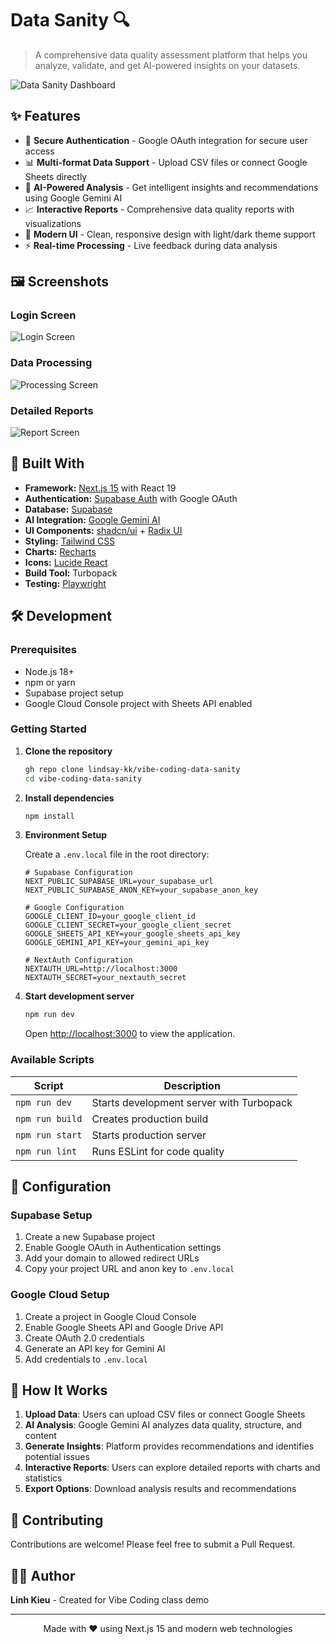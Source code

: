 # Data Sanity 🔍

> A comprehensive data quality assessment platform that helps you analyze, validate, and get AI-powered insights on your datasets.

![Data Sanity Dashboard](screenshots/screenshots/dashboard-screen-light.png)

## ✨ Features

- 🔐 **Secure Authentication** - Google OAuth integration for secure user access
- 📊 **Multi-format Data Support** - Upload CSV files or connect Google Sheets directly
- 🤖 **AI-Powered Analysis** - Get intelligent insights and recommendations using Google Gemini AI
- 📈 **Interactive Reports** - Comprehensive data quality reports with visualizations
- 🎨 **Modern UI** - Clean, responsive design with light/dark theme support
- ⚡ **Real-time Processing** - Live feedback during data analysis

## 🖼️ Screenshots

### Login Screen
![Login Screen](screenshots/screenshots/login-screen-light.png)

### Data Processing
![Processing Screen](screenshots/screenshots/processing-screen-light.png)

### Detailed Reports
![Report Screen](screenshots/screenshots/report-screen-light.png)

## 🚀 Built With

- **Framework:** [Next.js 15](https://nextjs.org/) with React 19
- **Authentication:** [Supabase Auth](https://supabase.com/auth) with Google OAuth
- **Database:** [Supabase](https://supabase.com/)
- **AI Integration:** [Google Gemini AI](https://ai.google.dev/)
- **UI Components:** [shadcn/ui](https://ui.shadcn.com/) + [Radix UI](https://radix-ui.com/)
- **Styling:** [Tailwind CSS](https://tailwindcss.com/)
- **Charts:** [Recharts](https://recharts.org/)
- **Icons:** [Lucide React](https://lucide.dev/)
- **Build Tool:** Turbopack
- **Testing:** [Playwright](https://playwright.dev/)

## 🛠️ Development

### Prerequisites

- Node.js 18+
- npm or yarn
- Supabase project setup
- Google Cloud Console project with Sheets API enabled

### Getting Started

1. **Clone the repository**
   ```bash
   gh repo clone lindsay-kk/vibe-coding-data-sanity
   cd vibe-coding-data-sanity
   ```

2. **Install dependencies**
   ```bash
   npm install
   ```

3. **Environment Setup**

   Create a `.env.local` file in the root directory:
   ```env
   # Supabase Configuration
   NEXT_PUBLIC_SUPABASE_URL=your_supabase_url
   NEXT_PUBLIC_SUPABASE_ANON_KEY=your_supabase_anon_key

   # Google Configuration
   GOOGLE_CLIENT_ID=your_google_client_id
   GOOGLE_CLIENT_SECRET=your_google_client_secret
   GOOGLE_SHEETS_API_KEY=your_google_sheets_api_key
   GOOGLE_GEMINI_API_KEY=your_gemini_api_key

   # NextAuth Configuration
   NEXTAUTH_URL=http://localhost:3000
   NEXTAUTH_SECRET=your_nextauth_secret
   ```

4. **Start development server**
   ```bash
   npm run dev
   ```

   Open [http://localhost:3000](http://localhost:3000) to view the application.

### Available Scripts

| Script | Description |
|--------|-------------|
| `npm run dev` | Starts development server with Turbopack |
| `npm run build` | Creates production build |
| `npm run start` | Starts production server |
| `npm run lint` | Runs ESLint for code quality |

## 🔧 Configuration

### Supabase Setup

1. Create a new Supabase project
2. Enable Google OAuth in Authentication settings
3. Add your domain to allowed redirect URLs
4. Copy your project URL and anon key to `.env.local`

### Google Cloud Setup

1. Create a project in Google Cloud Console
2. Enable Google Sheets API and Google Drive API
3. Create OAuth 2.0 credentials
4. Generate an API key for Gemini AI
5. Add credentials to `.env.local`

## 📝 How It Works

1. **Upload Data**: Users can upload CSV files or connect Google Sheets
2. **AI Analysis**: Google Gemini AI analyzes data quality, structure, and content
3. **Generate Insights**: Platform provides recommendations and identifies potential issues
4. **Interactive Reports**: Users can explore detailed reports with charts and statistics
5. **Export Options**: Download analysis results and recommendations

## 🤝 Contributing

Contributions are welcome! Please feel free to submit a Pull Request.

## 👨‍💻 Author

**Linh Kieu** - Created for Vibe Coding class demo

---

<div align="center">
  <p>Made with ❤️ using Next.js 15 and modern web technologies</p>
</div>